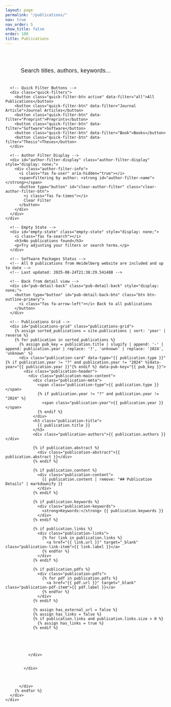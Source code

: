```yaml
---
layout: page
permalink: "/publications/"
nav: true
nav_order: 5
show_title: false
order: 100
title: Publications
---
```

<div class="publications-page">
  <!-- Filter Controls -->
  <div class="filter-section">
    <div class="container-fluid px-3 px-md-4 publications-filter-container">
      <!-- Publications Search Bar -->
      <div class="pub-search-container">
        <div class="pub-search-wrapper">
          <input type="text" id="publications-search-input" class="pub-search-input" placeholder="Search titles, authors, keywords...">
          <i class="fas fa-search search-icon"></i>
          <button type="button" id="publications-clear-search" class="clear-search-btn" style="display: none;">
            <i class="fas fa-times"></i>
          </button>
        </div>
        <div id="publications-search-results-info" class="search-results-info" style="display: none;">
          <span id="publications-search-results-count"></span> publications found
        </div>
      </div>

      <!-- Quick Filter Buttons -->
      <div class="quick-filters">
        <button class="quick-filter-btn active" data-filter="all">All Publications</button>
        <button class="quick-filter-btn" data-filter="Journal Article">Journal Articles</button>
        <button class="quick-filter-btn" data-filter="Preprint">Preprints</button>
        <button class="quick-filter-btn" data-filter="Software">Software</button>
        <button class="quick-filter-btn" data-filter="Book">Books</button>
        <button class="quick-filter-btn" data-filter="Thesis">Theses</button>
      </div>

      <!-- Author Filter Display -->
      <div id="author-filter-display" class="author-filter-display" style="display: none;">
        <div class="author-filter-info">
          <i class="fas fa-user" aria-hidden="true"></i>
          <span>Filtering by author: <strong id="author-filter-name"></strong></span>
          <button type="button" id="clear-author-filter" class="clear-author-filter-btn">
            <i class="fas fa-times"></i>
            Clear Filter
          </button>
        </div>
      </div>
    </div>
  </div>

  <!-- Publications Grid -->
  <div class="publications-content">
    <div class="container-fluid px-3 px-md-4 publications-content-container">
      <!-- Loading State -->
      <div id="loading-state" class="loading-state" style="display: none;">
        <div class="spinner"></div>
        <p>Loading publications...</p>
      </div>

      <!-- Empty State -->
      <div id="empty-state" class="empty-state" style="display: none;">
        <i class="fas fa-search"></i>
        <h3>No publications found</h3>
        <p>Try adjusting your filters or search terms.</p>
      </div>

      <!-- Software Packages Status -->
      <!-- All 0 publications from Heidelberg website are included and up to date -->
      <!-- Last updated: 2025-08-24T21:38:29.541488 -->

      <!-- Back from detail view -->
      <div id="pub-detail-back" class="pub-detail-back" style="display: none;">
        <button type="button" id="pub-detail-back-btn" class="btn btn-outline-primary">
          <i class="fas fa-arrow-left"></i> Back to all publications
        </button>
      </div>

      <!-- Publications Grid -->
      <div id="publications-grid" class="publications-grid">
        {% assign sorted_publications = site.publications | sort: 'year' | reverse %}
        {% for publication in sorted_publications %}
          {% assign pub_key = publication.title | slugify | append: '-' | append: publication.year | replace: '?', 'unknown' | replace: '2024', 'unknown' %}
          <div class="publication-card" data-type="{{ publication.type }}" {% if publication.year != "?" and publication.year != "2024" %}data-year="{{ publication.year }}"{% endif %} data-pub-key="{{ pub_key }}">
            <div class="publication-header">
              <div class="publication-main-content">
                <div class="publication-meta">
                  <span class="publication-type">{{ publication.type }}</span>
                  {% if publication.year != "?" and publication.year != "2024" %}
                    <span class="publication-year">{{ publication.year }}</span>
                  {% endif %}
                </div>
                <h3 class="publication-title">
                  {{ publication.title }}
                </h3>
                <div class="publication-authors">{{ publication.authors }}</div>

                {% if publication.abstract %}
                  <div class="publication-abstract">{{ publication.abstract }}</div>
                {% endif %}

                {% if publication.content %}
                  <div class="publication-content">
                    {{ publication.content | remove: "## Publication Details" | markdownify }}
                  </div>
                {% endif %}

                {% if publication.keywords %}
                  <div class="publication-keywords">
                    <strong>Keywords:</strong> {{ publication.keywords }}
                  </div>
                {% endif %}

                {% if publication.links %}
                  <div class="publication-links">
                    {% for link in publication.links %}
                      <a href="{{ link.url }}" target="_blank" class="publication-link-item">{{ link.label }}</a>
                    {% endfor %}
                  </div>
                {% endif %}

                {% if publication.pdfs %}
                  <div class="publication-pdfs">
                    {% for pdf in publication.pdfs %}
                      <a href="{{ pdf.url }}" target="_blank" class="publication-pdf-item">{{ pdf.label }}</a>
                    {% endfor %}
                  </div>
                {% endif %}

                {% assign has_external_url = false %}
                {% assign has_links = false %}
                {% if publication.links and publication.links.size > 0 %}
                  {% assign has_links = true %}
                {% endif %}





              </div>


            </div>



          </div>
        {% endfor %}
      </div>
    </div>
  </div>
</div>

<!-- Publication Card Template -->
<template id="publication-card-template">
  <div class="publication-card">
    <div class="publication-header">
      <div class="publication-meta">
        <span class="publication-type"></span>
        <span class="publication-status"></span>
        <span class="publication-year"></span>
      </div>
      <h3 class="publication-title">
        <a href="javascript:void(0)" class="publication-link"></a>
      </h3>
      <div class="publication-authors"></div>
      <div class="publication-venue"></div>
    </div>
    
    <div class="publication-body">
      <div class="publication-abstract"></div>
      <div class="publication-keywords"></div>
    </div>
    
    <div class="publication-footer">
      <div class="publication-links">
        <!-- Links will be dynamically added -->
      </div>
      <div class="publication-metrics">
        <!-- Metrics will be dynamically added -->
      </div>
    </div>
  </div>
</template>

<style>
.publications-page {
  background: var(--bg-primary);
  min-height: 100vh;
  padding-top: 1rem;
}

.pub-detail-back {
  display: flex;
  justify-content: center;
  margin: 0.25rem 0 0.75rem 0;
}

.pub-detail-back .btn {
  min-width: 260px;
}

.filter-section {
  background: transparent;
  border: none;
  box-shadow: none;
  padding: 1rem 0 0.25rem 0;
  margin-bottom: 0.25rem;
}

.publications-content {
  margin-top: 0;
  padding-top: 0;
}

.pub-search-container {
  display: flex;
  flex-direction: column;
  align-items: center;
  margin-bottom: 1rem;
  padding: 0 1rem;
}

.search-results-info {
  margin-top: 0.5rem;
  padding: 0.5rem 1.5rem;
  background: transparent;
  color: var(--text-secondary);
  border-radius: 2rem;
  font-size: 0.9rem;
  font-weight: 500;
  border: none;
  animation: fadeIn 0.3s ease;
}

@keyframes fadeIn {
  from { opacity: 0; transform: translateY(-10px); }
  to { opacity: 1; transform: translateY(0); }
}

.pub-search-wrapper {
  position: relative;
  max-width: 600px;
  width: 100%;
}

.pub-search-input {
  width: 100%;
  padding: 1.25rem 4rem 1.25rem 2rem;
  border: none;
  border-radius: 3rem;
  background: transparent;
  color: var(--text-primary);
  font-size: 1.1rem;
  font-weight: 500;
  transition: all 0.3s ease;
  box-shadow: none;
  letter-spacing: 0.5px;
}

.pub-search-input::placeholder {
  color: var(--text-muted);
  font-weight: 400;
}

.pub-search-input:focus {
  outline: none;
  border: none;
  background: transparent;
  box-shadow: none;
  transform: translateY(-2px);
}

.pub-search-input:hover {
  border: none;
  background: transparent;
  box-shadow: none;
}

.search-icon {
  position: absolute;
  right: 2rem;
  top: 50%;
  transform: translateY(-50%);
  color: var(--primary);
  font-size: 1.3rem;
  pointer-events: none;
  transition: all 0.3s ease;
}

.pub-search-input:focus + .search-icon {
  color: var(--primary-hover);
  transform: translateY(-50%) scale(1.1);
}

.clear-search-btn {
  position: absolute;
  right: 0.75rem;
  top: 50%;
  transform: translateY(-50%);
  background: transparent;
  color: var(--text-primary);
  border: none;
  border-radius: 50%;
  width: 2rem;
  height: 2rem;
  display: flex;
  align-items: center;
  justify-content: center;
  cursor: pointer;
  transition: all 0.3s ease;
  font-size: 0.9rem;
  z-index: 10;
}

.clear-search-btn:hover {
  background: transparent;
  transform: translateY(-50%) scale(1.1);
}

.clear-search-btn:active {
  transform: translateY(-50%) scale(0.95);
}

@media (max-width: 768px) {
  .search-input {
    padding: 1rem 3.5rem 1rem 1.5rem;
    font-size: 1rem;
  }
  
  .search-icon {
    right: 1.5rem;
    font-size: 1.2rem;
  }
  
  .clear-search-btn {
    width: 1.8rem;
    height: 1.8rem;
    font-size: 0.8rem;
  }
}

.quick-filters {
  display: flex;
  gap: 0.5rem;
  flex-wrap: wrap;
  justify-content: center;
  margin-top: 0.5rem;
}

.quick-filter-btn {
  padding: 0.5rem 1.5rem;
  border: 2px solid var(--primary);
  border-radius: 2rem;
  background: var(--primary);
  color: white;
  font-weight: 500;
  cursor: pointer;
  transition: all 0.2s ease;
  box-shadow: none;
}

.quick-filter-btn:hover,
.quick-filter-btn.active {
  background: var(--primary-hover);
  color: white;
  border-color: var(--primary-hover);
  transform: translateY(-2px);
  box-shadow: none;
}

.quick-filter-btn:not(.active) {
  background: var(--bg-primary);
  color: var(--primary);
  border-color: var(--primary);
}

.quick-filter-btn:not(.active):hover {
  background: var(--bg-secondary);
  color: var(--primary-hover);
  border-color: var(--primary-hover);
}

/* Author Filter Display */
.author-filter-display {
  margin-top: 1rem;
  padding: 1rem;
  background: transparent;
  border: none;
  border-radius: var(--radius-md);
}

.author-filter-info {
  display: flex;
  align-items: center;
  gap: 0.75rem;
  color: var(--text-primary);
}

.author-filter-info i {
  color: var(--primary);
  font-size: 1.1rem;
}

.clear-author-filter-btn {
  display: inline-flex;
  align-items: center;
  gap: 0.5rem;
  background: var(--primary);
  color: var(--primary-text);
  border: none;
  padding: 0.5rem 1rem;
  border-radius: var(--radius-sm);
  font-size: 0.9rem;
  font-weight: 500;
  cursor: pointer;
  transition: var(--transition-base);
  margin-left: auto;
}

.clear-author-filter-btn:hover {
  background: var(--primary-dark);
  transform: translateY(-1px);
  box-shadow: var(--shadow-sm);
}

.loading-state {
  text-align: center;
  padding: 3rem;
  color: var(--text-muted);
}

.spinner {
  border: 4px solid var(--border-color);
  border-top: 4px solid var(--primary);
  border-radius: 50%;
  width: 40px;
  height: 40px;
  animation: spin 1s linear infinite;
  margin: 0 auto 1rem;
}

@keyframes spin {
  0% { transform: rotate(0deg); }
  100% { transform: rotate(360deg); }
}

.empty-state {
  text-align: center;
  padding: 3rem;
  color: var(--text-muted);
}

.empty-state i {
  font-size: 3rem;
  margin-bottom: 1rem;
  opacity: 0.5;
}

.empty-state h3 {
  color: var(--text-primary);
  margin-bottom: 0.5rem;
}

.publications-grid {
  display: grid;
  grid-template-columns: 1fr;
  gap: 0.25rem;
  margin-bottom: 1.5rem;
}

.publications-page.detail-view-active #publications-grid {
  display: flex;
  justify-content: center;
  align-items: flex-start;
  width: 100%;
}

.publications-page.detail-view-active .filter-section {
  display: none;
}

.publications-page.detail-view-active .publications-content-container {
  padding-left: 0 !important;
  padding-right: 0 !important;
}

.publications-page.detail-view-active .publications-filter-container {
  padding-left: 0 !important;
  padding-right: 0 !important;
}

/* Full-screen width for detail view */
.publication-card.detail-view {
  width: 100% !important;
  max-width: 100% !important;
  min-width: 100% !important;
  transform: translateY(0) scale(1.01);
  box-shadow: 0 1rem 2rem rgba(0,0,0,0.15);
  position: relative;
  z-index: 2;
  margin: 0 !important;
}

/* Ensure expanded content uses full width */
.publication-card.detail-view .publication-expanded-content {
  width: 100% !important;
  max-width: 100% !important;
  min-width: 100% !important;
}

/* Responsive adjustments for full-screen detail view */
@media (max-width: 768px) {
  .publication-card.detail-view {
    width: 100vw !important;
    max-width: 100vw !important;
    min-width: 100vw !important;
    margin: 0 !important;
  }

  .publication-card.detail-view .publication-expanded-content {
    width: 100vw !important;
    max-width: 100vw !important;
    min-width: 100vw !important;
  }
}

.publication-card.detail-view .publication-body,
.publication-card.detail-view .publication-footer {
  background: var(--bg-primary);
}

.publication-card {
  background: var(--bg-primary);
  border-radius: 0.375rem;
  border: 1px solid var(--border-color);
  box-shadow: 0 0.125rem 0.25rem rgba(0, 0, 0, 0.075);
  transition: all 0.2s ease;
  overflow: hidden;
  height: fit-content;
}

.publication-card:hover {
  transform: translateY(-4px);
  box-shadow: 0 0.5rem 1rem rgba(0, 0, 0, 0.15);
  border-color: #c22032;
}

/* Publication content styling */
.publication-content {
  padding: 0.25rem 0;
  margin: 0.25rem 0;
}





.publication-keywords {
  margin-bottom: 0.5rem;
  font-size: 0.9rem;
  color: var(--text-secondary);
}

.publication-links, .publication-pdfs {
  margin-bottom: 0.5rem;
  display: flex;
  flex-wrap: wrap;
  gap: 0.5rem;
}

.publication-link-item, .publication-pdf-item {
  display: inline-block;
  padding: 0.25rem 0.5rem;
  background-color: var(--bg-secondary);
  border-radius: 0.25rem;
  text-decoration: none;
  font-size: 0.9rem;
  white-space: nowrap;
  transition: all 0.2s ease;
}

.publication-link-item:hover, .publication-pdf-item:hover {
  background-color: #c22032;
  color: white;
}

.publication-header {
  padding: 0.5rem;
  border-bottom: 1px solid var(--border-color);
  display: flex;
  justify-content: space-between;
  align-items: flex-start;
  gap: 1rem;
}

.publication-main-content {
  flex: 1;
  min-width: 0; /* Allow flex item to shrink below its content size */
}

.publication-expand-section {
  flex-shrink: 0;
  display: flex;
  flex-direction: column;
  align-items: flex-end;
}

.publication-meta {
  display: flex;
  gap: 0.4rem;
  margin-bottom: 0.75rem;
  flex-wrap: wrap;
}

.publication-type,
.publication-year {
  padding: 0.25rem 0.75rem;
  border-radius: 1rem;
  font-size: 0.8rem;
  font-weight: 600;
}

.publication-type {
  background: linear-gradient(135deg, #c22032 0%, #a01828 100%);
  color: white;
}



.publication-year {
  background: var(--bg-secondary);
  color: var(--text-muted);
  border: 1px solid var(--border-color);
}



.publication-title {
  font-size: 1.2rem;
  font-weight: 600;
  margin-bottom: 0.5rem;
  line-height: 1.3;
}

.publication-actions {
  display: flex;
  gap: 0.5rem;
  flex-wrap: wrap;
  margin: 0.4rem 0 0.2rem 0;
}

.publication-links-badges {
  display: flex;
  gap: 0.4rem;
  flex-wrap: wrap;
}

.link-badge {
  display: inline-flex;
  align-items: center;
  gap: 0.35rem;
  padding: 0.25rem 0.6rem;
  border: 1px solid var(--border-color);
  border-radius: 9999px;
  background: var(--bg-secondary);
  color: var(--text-primary);
  text-decoration: none;
  font-size: 0.8rem;
}

.link-badge:hover {
  background: var(--bg-tertiary);
  border-color: var(--border-dark);
}

.publication-pdfs {
  display: flex;
  gap: 0.4rem;
  flex-wrap: wrap;
}

.publication-title a {
  color: var(--text-primary);
  text-decoration: none;
  transition: color 0.2s ease;
  cursor: pointer;
}

.publication-title a:hover {
  color: var(--primary);
  text-decoration: underline;
}

.publication-title a[href="javascript:void(0)"] {
  cursor: default;
  color: var(--text-primary);
}

.publication-title a[href="javascript:void(0)"]:hover {
  color: var(--text-primary);
  text-decoration: none;
}

.publication-authors {
  color: var(--text-muted);
  font-style: italic;
  margin-bottom: 0.4rem;
  font-size: 0.9rem;
}

.publication-venue {
  color: var(--text-muted);
  font-size: 0.9rem;
}

.publication-abstract {
  color: var(--text-secondary);
  line-height: 1.4;
  margin-bottom: 0.75rem;
  font-size: 0.85rem;
  max-height: 3.2rem;
  overflow: hidden;
  display: -webkit-box;
  -webkit-line-clamp: 2;
  -webkit-box-orient: vertical;
}

.publication-keywords {
  display: flex;
  flex-wrap: wrap;
  gap: 0.5rem;
}

.keyword-tag {
  background: var(--bg-tertiary);
  color: var(--text-secondary);
  padding: 0.25rem 0.5rem;
  border-radius: 0.25rem;
  font-size: 0.8rem;
}




.publication-metrics {
  display: flex;
  gap: 1rem;
  flex-wrap: wrap;
}

.metric-item {
  display: flex;
  align-items: center;
  gap: 0.5rem;
  color: var(--text-muted);
  font-size: 0.85rem;
}

.load-more-container {
  text-align: center;
  margin-top: 2rem;
}

.btn-outline-primary {
  border-color: #c22032;
  color: #c22032;
}

.btn-outline-primary:hover {
  background: #c22032;
  border-color: #c22032;
  color: white;
}

/* Expandable Content Styles */

.publication-expand-btn {
  display: flex;
  align-items: center;
  justify-content: center;
  gap: 0.25rem;
  width: fit-content;
  padding: 0.4rem 1rem;
  background: linear-gradient(135deg, var(--primary) 0%, var(--primary-hover) 100%);
  color: var(--primary-text);
  border: none;
  border-radius: 0.25rem;
  font-size: 0.8rem;
  font-weight: 600;
  cursor: pointer;
  transition: all 0.3s ease;
  box-shadow: 0 1px 4px rgba(194, 32, 50, 0.3);
  text-shadow: 0 1px 2px rgba(0, 0, 0, 0.3);
  position: relative;
  overflow: hidden;
  white-space: nowrap;
}

.publication-expand-btn::before {
  content: '';
  position: absolute;
  top: 0;
  left: -100%;
  width: 100%;
  height: 100%;
  background: linear-gradient(90deg, transparent, rgba(255, 255, 255, 0.2), transparent);
  transition: left 0.5s ease;
}

.publication-expand-btn:hover::before {
  left: 100%;
}

.publication-expand-btn:hover {
  background: linear-gradient(135deg, var(--primary-hover) 0%, var(--primary-dark) 100%);
  transform: translateY(-1px);
  box-shadow: 0 2px 8px rgba(194, 32, 50, 0.4);
}

.publication-expand-btn:active {
  transform: translateY(0);
  box-shadow: 0 1px 4px rgba(194, 32, 50, 0.3);
}

.publication-expand-btn.expanded {
  background: linear-gradient(135deg, var(--primary-dark) 0%, var(--primary-darker) 100%);
  border-radius: 0.25rem 0.25rem 0 0;
}

.publication-expand-btn .btn-text {
  font-weight: 600;
  letter-spacing: 0.5px;
}

.publication-expand-btn .btn-icon {
  font-size: 0.7rem;
  transition: transform 0.3s ease;
  color: white;
}

/* Ensure expand button text is white in light mode (override global span color) */
.publication-expand-btn,
.publication-expand-btn .btn-text,
.publication-expand-btn .btn-icon {
  color: #ffffff !important;
}

.publication-expanded-content {
  background: var(--bg-primary);
  border: 1px solid var(--border-color);
  border-top: none;
  border-radius: 0 0 0.375rem 0.375rem;
  padding: 1rem;
  margin-top: 0.25rem;
  animation: slideDown 0.3s ease-out;
  box-shadow: 0 0.125rem 0.25rem rgba(0, 0, 0, 0.075);
}

@keyframes slideDown {
  from {
    opacity: 0;
    transform: translateY(-10px);
    max-height: 0;
  }
  to {
    opacity: 1;
    transform: translateY(0);
    max-height: 1000px;
  }
}

@keyframes slideUp {
  from {
    opacity: 1;
    transform: translateY(0);
    max-height: 1000px;
  }
  to {
    opacity: 0;
    transform: translateY(-10px);
    max-height: 0;
  }
}

.publication-expanded-content h1,
.publication-expanded-content h2,
.publication-expanded-content h3,
.publication-expanded-content h4,
.publication-expanded-content h5,
.publication-expanded-content h6 {
  color: var(--text-primary);
  margin-top: 1.5rem;
  margin-bottom: 0.75rem;
  font-weight: 600;
}

.publication-expanded-content h1:first-child,
.publication-expanded-content h2:first-child,
.publication-expanded-content h3:first-child,
.publication-expanded-content h4:first-child,
.publication-expanded-content h5:first-child,
.publication-expanded-content h6:first-child {
  margin-top: 0;
}

.publication-expanded-content p {
  color: var(--text-secondary);
  line-height: 1.6;
  margin-bottom: 1rem;
}

.publication-expanded-content ul,
.publication-expanded-content ol {
  color: var(--text-secondary);
  line-height: 1.6;
  margin-bottom: 1rem;
  padding-left: 1.5rem;
}

.publication-expanded-content li {
  margin-bottom: 0.5rem;
}

.publication-expanded-content strong,
.publication-expanded-content b {
  color: var(--text-primary);
  font-weight: 600;
}

.publication-expanded-content em,
.publication-expanded-content i {
  color: var(--text-secondary);
  font-style: italic;
}

.publication-expanded-content code {
  background: var(--bg-tertiary);
  color: var(--text-primary);
  padding: 0.2rem 0.4rem;
  border-radius: 0.25rem;
  font-size: 0.85rem;
  font-family: 'Courier New', monospace;
}

.publication-expanded-content pre {
  background: var(--bg-tertiary);
  border: 1px solid var(--border-color);
  border-radius: 0.5rem;
  padding: 1rem;
  overflow-x: auto;
  margin: 1rem 0;
}

.publication-expanded-content pre code {
  background: none;
  padding: 0;
  border-radius: 0;
}

.publication-expanded-content blockquote {
  border-left: 4px solid #c22032;
  padding-left: 1rem;
  margin: 1rem 0;
  color: var(--text-secondary);
  font-style: italic;
}

.publication-expanded-content a {
  color: #c22032;
  text-decoration: none;
  transition: color 0.2s ease;
}

.publication-expanded-content a:hover {
  color: #a01828;
  text-decoration: underline;
}



</style>

<script>
// Toggle publication details (detail view aware)
function togglePublicationDetails(button) {
  const manager = window.publicationsManager;
  const card = button.closest('.publication-card');
  const key = card?.dataset.pubKey;
  const btnText = button.querySelector('.btn-text');
  const btnIcon = button.querySelector('.btn-icon');
  const page = document.querySelector('.publications-page');
  const isDetailViewActive = page?.classList.contains('detail-view-active');
  const isCurrentDetailCard = isDetailViewActive && manager?.filters?.pubKey === key;

  // If we have the manager and a card key, use the single-card detail view as the toggle target
  if (manager && key) {
    // If we are already showing this card in detail view, hide it (return to list)
    if (isCurrentDetailCard) {
      manager.filters.pubKey = '';
      const url = new URL(window.location);
      url.searchParams.delete('pub');
      window.history.replaceState({}, '', url);
      manager.applyFilters();
      return;
    }

    // Otherwise, show this card in detail view
    manager.filters.pubKey = key;
    const url = new URL(window.location);
    url.searchParams.set('pub', key);
    window.history.replaceState({}, '', url);
    manager.applyFilters();
    return;
  }

  // Fallback: if manager not present, just toggle inline content
  const expandable = button.closest('.publication-expandable');
  const content = expandable?.querySelector('.publication-expanded-content');
  if (!content) return;
  if (content.style.display === 'block' || content.style.display === '') {
    content.style.display = 'block';
    content.style.animation = 'slideUp 0.3s ease-out forwards';
    setTimeout(() => {
      content.style.display = 'none';
      content.style.animation = '';
    }, 300);
    if (btnText) btnText.textContent = 'Show full details';
    if (btnIcon) btnIcon.style.transform = 'rotate(0deg)';
    button.classList.remove('expanded');
  } else {
    content.style.display = 'block';
    content.style.animation = 'slideDown 0.3s ease-out';
    if (btnText) btnText.textContent = 'Hide details';
    if (btnIcon) btnIcon.style.transform = 'rotate(180deg)';
    button.classList.add('expanded');
  }
}

// Initialize expandable content on page load
document.addEventListener('DOMContentLoaded', function() {
  // Ensure all expanded content is hidden by default
  const expandedContents = document.querySelectorAll('.publication-expanded-content');
  expandedContents.forEach(content => {
    content.style.display = 'none';
  });
});

// Publications Manager for CMS-managed publications
class PublicationsManager {
  constructor() {
    this.publications = [];
    this.filteredPublications = [];
    this.filters = {
      search: '',
      type: 'all',
      author: '',
      pubKey: ''
    };
  }
  
  init() {
    console.log('Initializing PublicationsManager for CMS publications...');
    this.loadPublicationsFromDOM();
    this.bindEvents();
    this.checkAuthorFilter();
    this.checkPublicationParam();
    this.applyFilters();
    console.log('PublicationsManager initialized successfully');
  }
  
  loadPublicationsFromDOM() {
    // Get all publication cards from the DOM
    const publicationCards = document.querySelectorAll('.publication-card');
    this.publications = Array.from(publicationCards).map(card => {
      return {
        element: card,
        type: card.dataset.type,
        year: parseInt(card.dataset.year),
        title: card.querySelector('.publication-title').textContent,
        authors: card.querySelector('.publication-authors').textContent,
        abstract: card.querySelector('.publication-abstract')?.textContent || '',
        key: card.dataset.pubKey
      };
    });
    
    console.log(`📖 Loaded ${this.publications.length} publications from DOM`);
  }
  
  bindEvents() {
    // Publications search input with debouncing
    let searchTimeout;
    const searchInput = document.getElementById('publications-search-input');
    const clearSearchBtn = document.getElementById('publications-clear-search');
    
    if (searchInput) {
      console.log('✅ Publications search input found and bound');
      searchInput.addEventListener('input', (e) => {
        clearTimeout(searchTimeout);
        searchTimeout = setTimeout(() => {
          this.filters.search = e.target.value.toLowerCase().trim();
          console.log('🔍 Publications search term:', this.filters.search);
          
          // Show/hide clear button
          if (clearSearchBtn) {
            if (this.filters.search.length > 0) {
              clearSearchBtn.style.display = 'flex';
            } else {
              clearSearchBtn.style.display = 'none';
            }
          }
          
          this.applyFilters();
        }, 300);
      });
      
      // Also listen for Enter key
      searchInput.addEventListener('keypress', (e) => {
        if (e.key === 'Enter') {
          this.filters.search = e.target.value.toLowerCase().trim();
          console.log('🔍 Publications search term (Enter):', this.filters.search);
          this.applyFilters();
        }
      });
    } else {
      console.error('❌ Publications search input not found');
    }
    
    // Clear search button
    if (clearSearchBtn) {
      clearSearchBtn.addEventListener('click', () => {
        if (searchInput) {
          searchInput.value = '';
          this.filters.search = '';
          clearSearchBtn.style.display = 'none';
          this.applyFilters();
          searchInput.focus();
        }
      });
    }
    
    // Quick filter buttons
    const quickFilterButtons = document.querySelectorAll('.quick-filter-btn');
    
    quickFilterButtons.forEach((btn, index) => {
      btn.addEventListener('click', (e) => {
        // Remove active class from all buttons
        document.querySelectorAll('.quick-filter-btn').forEach(b => b.classList.remove('active'));
        
        // Add active class to clicked button
        e.target.classList.add('active');
        
        const filter = e.target.dataset.filter;
        this.applyQuickFilter(filter);
      });
    });
    
    // Clear author filter button
    const clearAuthorFilterBtn = document.getElementById('clear-author-filter');
    if (clearAuthorFilterBtn) {
      clearAuthorFilterBtn.addEventListener('click', () => {
        this.clearAuthorFilter();
        this.applyFilters();
      });
    }
  }
  
  checkAuthorFilter() {
    // Check for author parameter in URL
    const urlParams = new URLSearchParams(window.location.search);
    const authorParam = urlParams.get('author');
    
    if (authorParam) {
      this.filters.author = decodeURIComponent(authorParam);
      this.showAuthorFilter();
      console.log('🔍 Author filter applied:', this.filters.author);
    }
  }

  checkPublicationParam() {
    const urlParams = new URLSearchParams(window.location.search);
    const pubParam = urlParams.get('pub');
    if (pubParam) {
      this.filters.pubKey = decodeURIComponent(pubParam);
    }
  }
  
  showAuthorFilter() {
    const authorFilterDisplay = document.getElementById('author-filter-display');
    const authorFilterName = document.getElementById('author-filter-name');
    
    if (authorFilterDisplay && authorFilterName) {
      authorFilterName.textContent = this.filters.author;
      authorFilterDisplay.style.display = 'block';
    }
  }
  
  clearAuthorFilter() {
    this.filters.author = '';
    const authorFilterDisplay = document.getElementById('author-filter-display');
    if (authorFilterDisplay) {
      authorFilterDisplay.style.display = 'none';
    }
    
    // Remove author parameter from URL
    const url = new URL(window.location);
    url.searchParams.delete('author');
    window.history.replaceState({}, '', url);
  }
  
  applyFilters() {
    // DISABLED: Filtering system - using simple expand/collapse instead
    console.log('Filters disabled - using simple expand/collapse mode');

    // Just show all publications without filtering
    this.filteredPublications = this.publications;

    // Update the display to show all cards
    this.renderPublications();

    /*
    console.log('Applying filters:', this.filters);

    this.filteredPublications = this.publications.filter(pub => {
      // Type filter
      if (this.filters.type && this.filters.type !== 'all' && pub.type !== this.filters.type) {
        return false;
      }
      
      // Author filter
      if (this.filters.author && this.filters.author.length > 0) {
        const authorName = this.filters.author.toLowerCase();
        const publicationAuthors = pub.authors.toLowerCase();
        
        if (!publicationAuthors.includes(authorName)) {
          return false;
        }
      }
      
      // Publication key filter (single publication detail view)
      if (this.filters.pubKey && this.filters.pubKey.length > 0) {
        if (pub.key !== this.filters.pubKey) {
          return false;
        }
      }

      // Search filter
      if (this.filters.search && this.filters.search.length > 0) {
        const searchTerm = this.filters.search;
        const searchableText = [
          pub.title || '',
          pub.authors || '',
          pub.abstract || ''
        ].join(' ').toLowerCase();
        
        if (!searchableText.includes(searchTerm)) {
          return false;
        }
      }
      
      return true;
    });
    
    console.log('Filtered publications count:', this.filteredPublications.length);
    this.renderPublications();
    this.updateDetailState();
    */
  }
  
  applyQuickFilter(filter) {
    this.filters.type = filter;
    this.applyFilters();
  }
  
  renderPublications() {
    console.log('Rendering publications...', this.filteredPublications.length);
    const grid = document.getElementById('publications-grid');
    const emptyState = document.getElementById('empty-state');
    const searchResultsInfo = document.getElementById('publications-search-results-info');
    const searchResultsCount = document.getElementById('publications-search-results-count');
    
    // Update search results info
    if (searchResultsInfo && searchResultsCount) {
      if (this.filters.search && this.filters.search.length > 0) {
        searchResultsCount.textContent = this.filteredPublications.length;
        searchResultsInfo.style.display = 'block';
        console.log('📊 Publications search results:', this.filteredPublications.length);
      } else {
        searchResultsInfo.style.display = 'none';
      }
    }
    
    // Show/hide publications based on filters
    this.publications.forEach(pub => {
      const isVisible = this.filteredPublications.includes(pub);
      pub.element.style.display = isVisible ? 'block' : 'none';
      pub.element.classList.toggle('detail-view', this.filteredPublications.length === 1 && isVisible);
    });
    
    // Show/hide empty state
    if (emptyState) {
      if (this.filteredPublications.length === 0) {
        emptyState.style.display = 'block';
      } else {
        emptyState.style.display = 'none';
      }
    }
  }

  updateDetailState() {
    const page = document.querySelector('.publications-page');
    const back = document.getElementById('pub-detail-back');
    if (!page || !back) return;
    if (this.filteredPublications.length === 1) {
      page.classList.add('detail-view-active');
      back.style.display = 'flex';
      // Ensure expanded details and scroll to top
      this.ensureExpandedDetail();
      page.scrollIntoView({ behavior: 'smooth', block: 'start' });
    } else {
      page.classList.remove('detail-view-active');
      back.style.display = 'none';
      this.collapseAllDetails();
    }
  }

  ensureExpandedDetail() {
    if (this.filteredPublications.length !== 1) return;
    const card = this.filteredPublications[0].element;
    if (!card) return;
    const btn = card.querySelector('.publication-expand-btn');
    const content = card.querySelector('.publication-expanded-content');
    if (content) {
      content.style.display = 'block';
      content.style.animation = '';
    }
    if (btn) {
      btn.classList.add('expanded');
      const btnText = btn.querySelector('.btn-text');
      if (btnText) btnText.textContent = 'Hide details';
      const btnIcon = btn.querySelector('.btn-icon');
      if (btnIcon) btnIcon.style.transform = 'rotate(180deg)';
    }
  }

  collapseAllDetails() {
    this.publications.forEach(p => {
      const btn = p.element.querySelector('.publication-expand-btn');
      const content = p.element.querySelector('.publication-expanded-content');
      if (content) {
        content.style.display = 'none';
        content.style.animation = '';
      }
      if (btn) {
        btn.classList.remove('expanded');
        const btnText = btn.querySelector('.btn-text');
        if (btnText) btnText.textContent = 'Show full details';
        const btnIcon = btn.querySelector('.btn-icon');
        if (btnIcon) btnIcon.style.transform = 'rotate(0deg)';
      }
    });
  }
}

// Initialize the publications manager when the page loads
document.addEventListener('DOMContentLoaded', () => {
  console.log('🚀 Initializing Publications Manager for CMS publications...');
  const manager = new PublicationsManager();
  manager.init();
  
  // Make manager globally accessible for debugging
  window.publicationsManager = manager;
  
  // DISABLED: Complex click-to-focus behavior - using simple expand/collapse instead
  // Click-to-focus behavior: clicking title or card toggles single-card detail view
  /*
  const publicationsGrid = document.getElementById('publications-grid');
  if (publicationsGrid) {
    publicationsGrid.addEventListener('click', (e) => {
      const titleLink = e.target.closest('.publication-title-link');
      const card = e.target.closest('.publication-card');
      // Allow action links/buttons inside the card to work normally
      const actionOrExpand = e.target.closest(
        '.publication-actions a, .publication-links-badges a, .publication-pdfs a, .publication-links a, .publication-details a, .publication-expanded-content a, .publication-expand-btn'
      );
      if (actionOrExpand) return;
      if (!titleLink && !card) return;

      const key = (titleLink?.dataset.pubKey) || card?.dataset.pubKey;
      if (!key) return;

      e.preventDefault();
      // Toggle: if already focused on this card, clear; otherwise focus this card
      if (manager.filters.pubKey === key) {
        manager.filters.pubKey = '';
        const url = new URL(window.location);
        url.searchParams.delete('pub');
        window.history.replaceState({}, '', url);
        manager.applyFilters();
      } else {
        manager.filters.pubKey = key;
        const url = new URL(window.location);
        url.searchParams.set('pub', key);
        window.history.replaceState({}, '', url);
        manager.applyFilters();
        document.querySelector('.publications-page')?.scrollIntoView({ behavior: 'smooth', block: 'start' });
      }
    });
  }
  */

  // DISABLED: Back button functionality - using simple expand/collapse instead
  /*
  document.getElementById('pub-detail-back-btn')?.addEventListener('click', () => {
    manager.filters.pubKey = '';
    const url = new URL(window.location);
    url.searchParams.delete('pub');
    window.history.replaceState({}, '', url);
    manager.applyFilters();
    // Scroll to top of grid
    document.getElementById('publications-grid')?.scrollIntoView({ behavior: 'smooth', block: 'start' });
  });
  */

  // Expand/collapse functionality removed - all content is now always visible
</script>

 